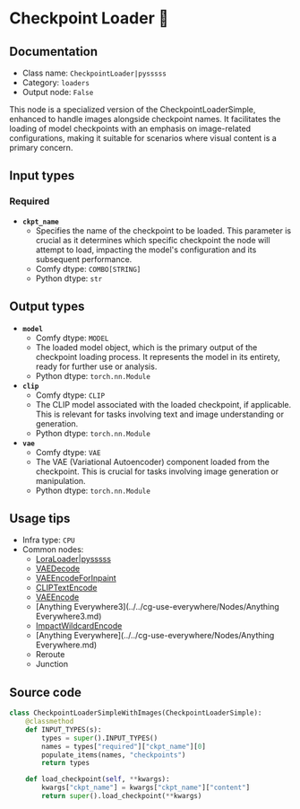 # Checkpoint Loader 🐍
## Documentation
- Class name: `CheckpointLoader|pysssss`
- Category: `loaders`
- Output node: `False`

This node is a specialized version of the CheckpointLoaderSimple, enhanced to handle images alongside checkpoint names. It facilitates the loading of model checkpoints with an emphasis on image-related configurations, making it suitable for scenarios where visual content is a primary concern.
## Input types
### Required
- **`ckpt_name`**
    - Specifies the name of the checkpoint to be loaded. This parameter is crucial as it determines which specific checkpoint the node will attempt to load, impacting the model's configuration and its subsequent performance.
    - Comfy dtype: `COMBO[STRING]`
    - Python dtype: `str`
## Output types
- **`model`**
    - Comfy dtype: `MODEL`
    - The loaded model object, which is the primary output of the checkpoint loading process. It represents the model in its entirety, ready for further use or analysis.
    - Python dtype: `torch.nn.Module`
- **`clip`**
    - Comfy dtype: `CLIP`
    - The CLIP model associated with the loaded checkpoint, if applicable. This is relevant for tasks involving text and image understanding or generation.
    - Python dtype: `torch.nn.Module`
- **`vae`**
    - Comfy dtype: `VAE`
    - The VAE (Variational Autoencoder) component loaded from the checkpoint. This is crucial for tasks involving image generation or manipulation.
    - Python dtype: `torch.nn.Module`
## Usage tips
- Infra type: `CPU`
- Common nodes:
    - [LoraLoader|pysssss](../../ComfyUI-Custom-Scripts/Nodes/LoraLoader|pysssss.md)
    - [VAEDecode](../../Comfy/Nodes/VAEDecode.md)
    - [VAEEncodeForInpaint](../../Comfy/Nodes/VAEEncodeForInpaint.md)
    - [CLIPTextEncode](../../Comfy/Nodes/CLIPTextEncode.md)
    - [VAEEncode](../../Comfy/Nodes/VAEEncode.md)
    - [Anything Everywhere3](../../cg-use-everywhere/Nodes/Anything Everywhere3.md)
    - [ImpactWildcardEncode](../../ComfyUI-Impact-Pack/Nodes/ImpactWildcardEncode.md)
    - [Anything Everywhere](../../cg-use-everywhere/Nodes/Anything Everywhere.md)
    - Reroute
    - Junction



## Source code
```python
class CheckpointLoaderSimpleWithImages(CheckpointLoaderSimple):
    @classmethod
    def INPUT_TYPES(s):
        types = super().INPUT_TYPES()
        names = types["required"]["ckpt_name"][0]
        populate_items(names, "checkpoints")
        return types

    def load_checkpoint(self, **kwargs):
        kwargs["ckpt_name"] = kwargs["ckpt_name"]["content"]
        return super().load_checkpoint(**kwargs)

```
